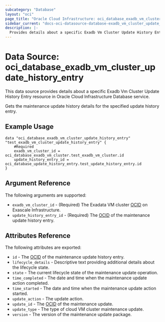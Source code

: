 ```yaml
---
subcategory: "Database"
layout: "oci"
page_title: "Oracle Cloud Infrastructure: oci_database_exadb_vm_cluster_update_history_entry"
sidebar_current: "docs-oci-datasource-database-exadb_vm_cluster_update_history_entry"
description: |-
  Provides details about a specific Exadb Vm Cluster Update History Entry in Oracle Cloud Infrastructure Database service
---
```


# Data Source: oci_database_exadb_vm_cluster_update_history_entry
This data source provides details about a specific Exadb Vm Cluster Update History Entry resource in Oracle Cloud Infrastructure Database service.

Gets the maintenance update history details for the specified update history entry.


## Example Usage

```hcl
data "oci_database_exadb_vm_cluster_update_history_entry" "test_exadb_vm_cluster_update_history_entry" {
	#Required
	exadb_vm_cluster_id = oci_database_exadb_vm_cluster.test_exadb_vm_cluster.id
	update_history_entry_id = oci_database_update_history_entry.test_update_history_entry.id
}
```

## Argument Reference

The following arguments are supported:

* `exadb_vm_cluster_id` - (Required) The Exadata VM cluster [OCID](https://docs.cloud.oracle.com/iaas/Content/General/Concepts/identifiers.htm) on Exascale Infrastructure.
* `update_history_entry_id` - (Required) The [OCID](https://docs.cloud.oracle.com/iaas/Content/General/Concepts/identifiers.htm) of the maintenance update history entry.


## Attributes Reference

The following attributes are exported:

* `id` - The [OCID](https://docs.cloud.oracle.com/iaas/Content/General/Concepts/identifiers.htm) of the maintenance update history entry.
* `lifecycle_details` - Descriptive text providing additional details about the lifecycle state. 
* `state` - The current lifecycle state of the maintenance update operation.
* `time_completed` - The date and time when the maintenance update action completed.
* `time_started` - The date and time when the maintenance update action started.
* `update_action` - The update action.
* `update_id` - The [OCID](https://docs.cloud.oracle.com/iaas/Content/General/Concepts/identifiers.htm) of the maintenance update.
* `update_type` - The type of cloud VM cluster maintenance update.
* `version` - The version of the maintenance update package.

